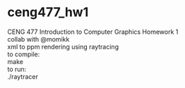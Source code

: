 # ceng477_hw1
CENG 477 Introduction to Computer Graphics Homework 1\
collab with @momikk\
xml to ppm rendering using raytracing\
to compile:\
make\
to run:\
./raytracer <xml-file>
